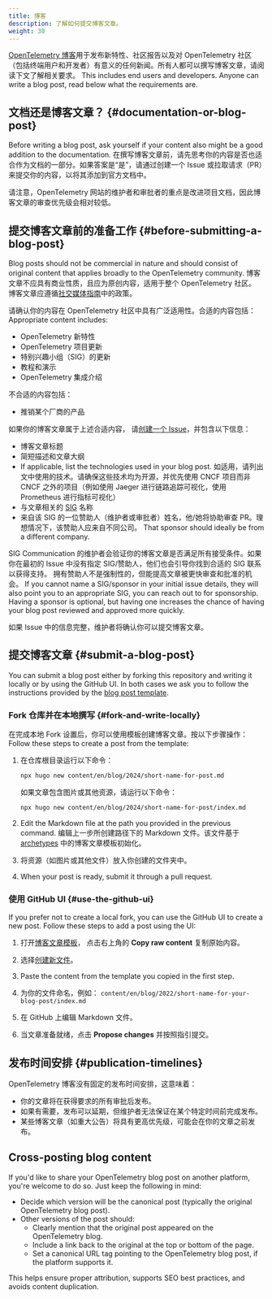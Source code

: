```yaml
---
title: 博客
description: 了解如何提交博客文章。
weight: 30
---
```


[OpenTelemetry 博客](/blog/)用于发布新特性、社区报告以及对 OpenTelemetry
社区（包括终端用户和开发者）有意义的任何新闻。所有人都可以撰写博客文章，请阅读下文了解相关要求。 This
includes end users and developers. Anyone can write a blog post, read below what
the requirements are.

## 文档还是博客文章？ {#documentation-or-blog-post}

Before writing a blog post, ask yourself if your content also might be a good
addition to the documentation. 在撰写博客文章前，请先思考你的内容是否也适合作为文档的一部分。如果答案是“是”，请通过创建一个 Issue 或拉取请求（PR）来提交你的内容，以将其添加到官方文档中。

请注意，OpenTelemetry 网站的维护者和审批者的重点是改进项目文档，因此博客文章的审查优先级会相对较低。

## 提交博客文章前的准备工作 {#before-submitting-a-blog-post}

Blog posts should not be commercial in nature and should consist of original
content that applies broadly to the OpenTelemetry community. 博客文章不应具有商业性质，且应为原创内容，适用于整个 OpenTelemetry 社区。
博客文章应遵循[社交媒体指南](https://github.com/open-telemetry/community/blob/main/social-media-guide.md)中的政策。

请确认你的内容在 OpenTelemetry 社区中具有广泛适用性。合适的内容包括： Appropriate content includes:

- OpenTelemetry 新特性
- OpenTelemetry 项目更新
- 特别兴趣小组（SIG）的更新
- 教程和演示
- OpenTelemetry 集成介绍

不合适的内容包括：

- 推销某个厂商的产品

如果你的博客文章属于上述合适内容，
请[创建一个 Issue](https://github.com/open-telemetry/opentelemetry.io/issues/new?title=New%20Blog%20Post:%20%3Ctitle%3E)，并包含以下信息：

- 博客文章标题
- 简短描述和文章大纲
- If applicable, list the technologies used in your blog post. 如适用，请列出文中使用的技术。请确保这些技术均为开源，并优先使用 CNCF 项目而非
  CNCF 之外的项目（例如使用 Jaeger 进行链路追踪可视化，使用 Prometheus 进行指标可视化）
- 与文章相关的 [SIG](https://github.com/open-telemetry/community/) 名称
- 来自该 SIG 的一位赞助人（维护者或审批者）姓名，他/她将协助审查 PR。理想情况下，该赞助人应来自不同公司。 That sponsor should ideally be from a different company.

SIG Communication 的维护者会验证你的博客文章是否满足所有接受条件。如果你在最初的
Issue 中没有指定 SIG/赞助人，他们也会引导你找到合适的 SIG 联系以获得支持。
拥有赞助人不是强制性的，但能提高文章被更快审查和批准的机会。 If you cannot name a SIG/sponsor in your
initial issue details, they will also point you to an appropriate SIG, you can
reach out to for sponsorship. Having a sponsor is optional, but having one
increases the chance of having your blog post reviewed and approved more
quickly.

如果 Issue 中的信息完整，维护者将确认你可以提交博客文章。

## 提交博客文章 {#submit-a-blog-post}

You can submit a blog post either by forking this repository and writing it
locally or by using the GitHub UI. In both cases we ask you to follow the
instructions provided by the
[blog post template](https://github.com/open-telemetry/opentelemetry.io/tree/main/archetypes/blog.md).

### Fork 仓库并在本地撰写 {#fork-and-write-locally}

在完成本地 Fork 设置后，你可以使用模板创建博客文章。按以下步骤操作：
Follow these steps to create a post from the template:

1. 在仓库根目录运行以下命令：

   ```sh
   npx hugo new content/en/blog/2024/short-name-for-post.md
   ```

   如果文章包含图片或其他资源，请运行以下命令：

   ```sh
   npx hugo new content/en/blog/2024/short-name-for-post/index.md
   ```

2. Edit the Markdown file at the path you provided in the previous command. 编辑上一步所创建路径下的 Markdown 文件。该文件基于
   [archetypes](https://github.com/open-telemetry/opentelemetry.io/tree/main/archetypes/)
   中的博客文章模板初始化。

3. 将资源（如图片或其他文件）放入你创建的文件夹中。

4. When your post is ready, submit it through a pull request.

### 使用 GitHub UI {#use-the-github-ui}

If you prefer not to create a local fork, you can use the GitHub UI to create a
new post. Follow these steps to add a post using the UI:

1. 打开[博客文章模板](https://github.com/open-telemetry/opentelemetry.io/tree/main/archetypes/blog.md)，
   点击右上角的 **Copy raw content** 复制原始内容。

2. 选择[创建新文件](https://github.com/open-telemetry/opentelemetry.io/new/main)。

3. Paste the content from the template you copied in the first step.

4. 为你的文件命名，例如：
   `content/en/blog/2022/short-name-for-your-blog-post/index.md`

5. 在 GitHub 上编辑 Markdown 文件。

6. 当文章准备就绪，点击 **Propose changes** 并按照指引提交。

## 发布时间安排 {#publication-timelines}

OpenTelemetry 博客没有固定的发布时间安排，这意味着：

- 你的文章将在获得要求的所有审批后发布。
- 如果有需要，发布可以延期，但维护者无法保证在某个特定时间前完成发布。
- 某些博客文章（如重大公告）将具有更高优先级，可能会在你的文章之前发布。

## Cross-posting blog content

If you'd like to share your OpenTelemetry blog post on another platform, you're
welcome to do so. Just keep the following in mind:

- Decide which version will be the canonical post (typically the original
  OpenTelemetry blog post).
- Other versions of the post should:
  - Clearly mention that the original post appeared on the OpenTelemetry blog.
  - Include a link back to the original at the top or bottom of the page.
  - Set a canonical URL tag pointing to the OpenTelemetry blog post, if the
    platform supports it.

This helps ensure proper attribution, supports SEO best practices, and avoids
content duplication.
